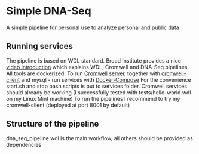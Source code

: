 Simple DNA-Seq
==============
A simple pipeline for personal use to analyze personal and public data

Running services
----------------

The pipeline is based on WDL standard.
Broad Institute provides a nice [video introduction](https://www.youtube.com/watch?v=aTAQ2eA_iOc&feature=youtu.be&fbclid=IwAR0r2YeeJMEh2XFmat6OIEmbmGWXEvye3UYplvSheYFl7mJ1ijR65G0awLc) which explains WDL, Cromwell and DNA-Seq pipelines.
All tools are dockerized. 
To run [Cromwell server](https://cromwell.readthedocs.io/en/stable/), together with [cromwell-client](https://github.com/antonkulaga/cromwell-client) and mysql - run services with [Docker-Compose](https://docs.docker.com/compose/install/) 
For the convenience start.sh and stop bash scripts is put to services folder. 
Cromwell services should already be working (I successfully tested with tests/hello-world.wdl on my Linux Mint machine)
To run the pipelines I recommend to try my cromwell-client (deployed at port 8001 by default)

Structure of the pipeline
-------------------------
dna_seq_pipeline.wdl is the main workflow, all others should be provided as dependencies
